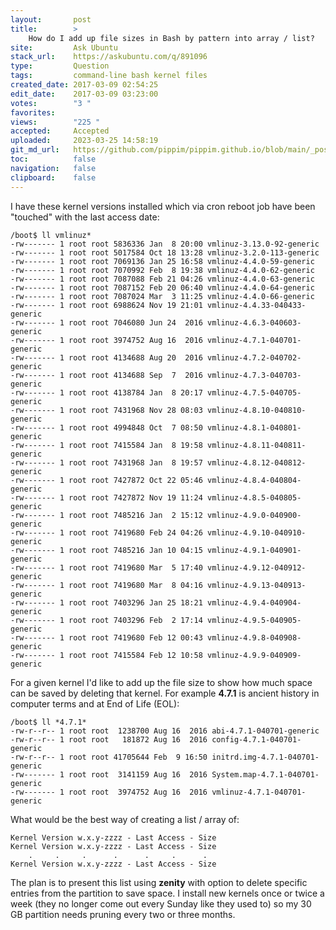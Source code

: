```yaml
---
layout:       post
title:        >
    How do I add up file sizes in Bash by pattern into array / list?
site:         Ask Ubuntu
stack_url:    https://askubuntu.com/q/891096
type:         Question
tags:         command-line bash kernel files
created_date: 2017-03-09 02:54:25
edit_date:    2017-03-09 03:23:00
votes:        "3 "
favorites:    
views:        "225 "
accepted:     Accepted
uploaded:     2023-03-25 14:58:19
git_md_url:   https://github.com/pippim/pippim.github.io/blob/main/_posts/2017/2017-03-09-How-do-I-add-up-file-sizes-in-Bash-by-pattern-into-array-_-list_.md
toc:          false
navigation:   false
clipboard:    false
---
```


I have these kernel versions installed which via cron reboot job have been "touched" with the last access date:

``` 
/boot$ ll vmlinuz*
-rw------- 1 root root 5836336 Jan  8 20:00 vmlinuz-3.13.0-92-generic
-rw------- 1 root root 5017584 Oct 18 13:28 vmlinuz-3.2.0-113-generic
-rw------- 1 root root 7069136 Jan 25 16:58 vmlinuz-4.4.0-59-generic
-rw------- 1 root root 7070992 Feb  8 19:38 vmlinuz-4.4.0-62-generic
-rw------- 1 root root 7087088 Feb 21 04:26 vmlinuz-4.4.0-63-generic
-rw------- 1 root root 7087152 Feb 20 06:40 vmlinuz-4.4.0-64-generic
-rw------- 1 root root 7087024 Mar  3 11:25 vmlinuz-4.4.0-66-generic
-rw------- 1 root root 6988624 Nov 19 21:01 vmlinuz-4.4.33-040433-generic
-rw------- 1 root root 7046080 Jun 24  2016 vmlinuz-4.6.3-040603-generic
-rw------- 1 root root 3974752 Aug 16  2016 vmlinuz-4.7.1-040701-generic
-rw------- 1 root root 4134688 Aug 20  2016 vmlinuz-4.7.2-040702-generic
-rw------- 1 root root 4134688 Sep  7  2016 vmlinuz-4.7.3-040703-generic
-rw------- 1 root root 4138784 Jan  8 20:17 vmlinuz-4.7.5-040705-generic
-rw------- 1 root root 7431968 Nov 28 08:03 vmlinuz-4.8.10-040810-generic
-rw------- 1 root root 4994848 Oct  7 08:50 vmlinuz-4.8.1-040801-generic
-rw------- 1 root root 7415584 Jan  8 19:58 vmlinuz-4.8.11-040811-generic
-rw------- 1 root root 7431968 Jan  8 19:57 vmlinuz-4.8.12-040812-generic
-rw------- 1 root root 7427872 Oct 22 05:46 vmlinuz-4.8.4-040804-generic
-rw------- 1 root root 7427872 Nov 19 11:24 vmlinuz-4.8.5-040805-generic
-rw------- 1 root root 7485216 Jan  2 15:12 vmlinuz-4.9.0-040900-generic
-rw------- 1 root root 7419680 Feb 24 04:26 vmlinuz-4.9.10-040910-generic
-rw------- 1 root root 7485216 Jan 10 04:15 vmlinuz-4.9.1-040901-generic
-rw------- 1 root root 7419680 Mar  5 17:40 vmlinuz-4.9.12-040912-generic
-rw------- 1 root root 7419680 Mar  8 04:16 vmlinuz-4.9.13-040913-generic
-rw------- 1 root root 7403296 Jan 25 18:21 vmlinuz-4.9.4-040904-generic
-rw------- 1 root root 7403296 Feb  2 17:14 vmlinuz-4.9.5-040905-generic
-rw------- 1 root root 7419680 Feb 12 00:43 vmlinuz-4.9.8-040908-generic
-rw------- 1 root root 7415584 Feb 12 10:58 vmlinuz-4.9.9-040909-generic
```

For a given kernel I'd like to add up the file size to show how much space can be saved by deleting that kernel. For example **4.7.1** is ancient history in computer terms and at End of Life (EOL):

``` 
/boot$ ll *4.7.1*
-rw-r--r-- 1 root root  1238700 Aug 16  2016 abi-4.7.1-040701-generic
-rw-r--r-- 1 root root   181872 Aug 16  2016 config-4.7.1-040701-generic
-rw-r--r-- 1 root root 41705644 Feb  9 16:50 initrd.img-4.7.1-040701-generic
-rw------- 1 root root  3141159 Aug 16  2016 System.map-4.7.1-040701-generic
-rw------- 1 root root  3974752 Aug 16  2016 vmlinuz-4.7.1-040701-generic
```

What would be the best way of creating a list / array of:

``` 
Kernel Version w.x.y-zzzz - Last Access - Size
Kernel Version w.x.y-zzzz - Last Access - Size
    .     .     .      .      .     .      .
Kernel Version w.x.y-zzzz - Last Access - Size
```

The plan is to present this list using **zenity** with option to delete specific entries from the partition to save space. I install new kernels once or twice a week (they no longer come out every Sunday like they used to) so my 30 GB partition needs pruning every two or three months.
